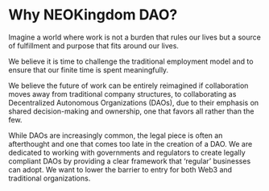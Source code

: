 # Why NEOKingdom DAO?

Imagine a world where work is not a burden that rules our lives but a source of fulfillment and purpose that fits around our lives.

We believe it is time to challenge the traditional employment model and to ensure that our finite time is spent meaningfully.

We believe the future of work can be entirely reimagined if collaboration moves away from traditional company structures, to collaborating as Decentralized Autonomous Organizations (DAOs), due to their emphasis on shared decision-making and ownership, one that favors all rather than the few.

While DAOs are increasingly common, the legal piece is often an afterthought and one that comes too late in the creation of a DAO. We are dedicated to working with governments and regulators to create legally compliant DAOs by providing a clear framework that ‘regular’ businesses can adopt. We want to lower the barrier to entry for both Web3 and traditional organizations.
